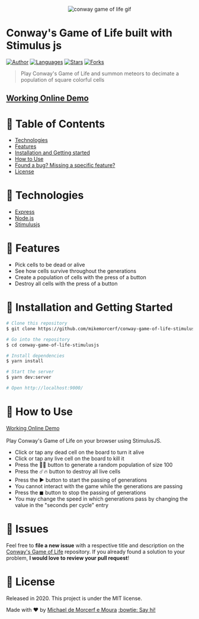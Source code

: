 <p align="center">
   <img alt="conway game of life gif" src="https://res.cloudinary.com/mikemoura/image/upload/v1607737309/conways-game-of-life/conway-demo-gif_hiei2f.gif"/>
</p>

# Conway's Game of Life built with Stimulus js

[![Author](https://img.shields.io/badge/author-mikemorcerf-EE4D64?style=flat-square)](https://github.com/mikemorcerf)
[![Languages](https://img.shields.io/github/languages/count/mikemorcerf/conway-game-of-life-stimulusjs?color=%23EE4D64&style=flat-square)](#)
[![Stars](https://img.shields.io/github/stars/mikemorcerf/conway-game-of-life-stimulusjs?color=EE4D64&style=flat-square)](https://github.com/mikemorcerf/conway-game-of-life-stimulusjs/stargazers)
[![Forks](https://img.shields.io/github/forks/mikemorcerf/conway-game-of-life-stimulusjs?color=%23EE4D64&style=flat-square)](https://github.com/mikemorcerf/conway-game-of-life-stimulusjs/network/members)

> Play Conway's Game of Life and summon meteors to decimate a population of square colorful cells

[Working Online Demo](https://stimulus-game-of-life.herokuapp.com/)
---

# :pushpin: Table of Contents

* [Technologies](#wrench-technologies)
* [Features](#rocket-features)
* [Installation and Getting started](#construction_worker-installation-and-getting-started)
* [How to Use](#feet-how-to-use)
* [Found a bug? Missing a specific feature?](#bug-issues)
* [License](#closed_book-license)

# :wrench: Technologies

*  [Express](https://expressjs.com/)
*  [Node.js](https://nodejs.org/en/)
*  [Stimulusjs](https://github.com/stimulusjs/stimulus)

# :rocket: Features

* Pick cells to be dead or alive
* See how cells survive throughout the generations
* Create a population of cells with the press of a button
* Destroy all cells with the press of a button

# :construction_worker: Installation and Getting Started

```bash
# Clone this repository
$ git clone https://github.com/mikemorcerf/conway-game-of-life-stimulusjs

# Go into the repository
$ cd conway-game-of-life-stimulusjs

# Install dependencies
$ yarn install

# Start the server
$ yarn dev:server

# Open http://localhost:9000/
```

# :feet: How to Use

[Working Online Demo](https://stimulus-game-of-life.herokuapp.com/)
<br><br>
Play Conway's Game of Life on your browser using StimulusJS.
<ul>
  <li>Click or tap any dead cell on the board to turn it alive</li>
  <li>Click or tap any live cell on the board to kill it</li>
  <li>Press the 🦖🦕 button to generate a random population of size 100</li>
  <li>Press the ☄️🔥 button to destroy all live cells</li>
  <li>Press the ▶︎ button to start the passing of generations</li>
  <li>You cannot interact with the game while the generations are passing</li>
  <li>Press the ◼︎ button to stop the passing of generations</li>
  <li>You may change the speed in which generations pass by changing the value in the "seconds per cycle" entry</li>
</ul>

# :bug: Issues

Feel free to **file a new issue** with a respective title and description on the [Conway's Game of Life](https://github.com/mikemorcerf/conway-game-of-life-stimulusjs/issues) repository. If you already found a solution to your problem, **I would love to review your pull request**!

# :closed_book: License

Released in 2020.
This project is under the MIT license.


Made with ♥ by [Michael de Morcerf e Moura](https://github.com/mikemorcerf) [:bowtie: Say hi!](https://www.linkedin.com/in/michaelmoura/)
